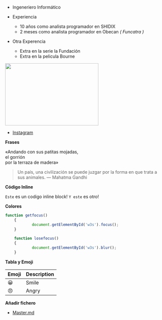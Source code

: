 
* Ingeneriero Informático
* Experiencia
  * 10 años como analista programador en SHIDIX
  * 2 meses como analista programador en Obecan _( Funcatra )_

* Otra Experencia
  * Extra en la serie la Fundación
  * Extra en la pelicula Bourne

<img src="https://blogdesuperheroes.es/wp-content/plugins/BdSGallery/BdSGaleria/36095.JPG"  width="300" height="200" />

* [Instagram](https://www.instagram.com/nestortf/)

__Frases__

«Andando con sus patitas mojadas,  
el gorrión  
por la terraza de madera»

> Un país, una civilización se puede juzgar por la forma en que trata a sus animales.  — Mahatma Gandhi

__Código Inline__

`Este` es un codigo inline block! <code>Y este</code> es otro!

__Colores__

```javascript
function getfocus()
    {
            document.getElementById('w3s').focus();
    }
    
    function losefocus()
    {
            document.getElementById('w3s').blur();
    }
```
__Tabla y Emoji__

| Emoji | Description |
| --- | ----------- |
| :grinning: | Smile |
| :angry: | Angry |

__Añadir fichero__

* [Master.md](https://github.com/ULL-MFP-AET-2122/aprender-markdown-nestor-gonzalez-lopez-alu0100108859/blob/main/master.md)
